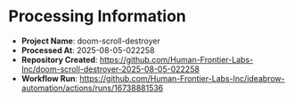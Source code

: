 # Processing Information

- **Project Name**: doom-scroll-destroyer
- **Processed At**: 2025-08-05-022258
- **Repository Created**: https://github.com/Human-Frontier-Labs-Inc/doom-scroll-destroyer-2025-08-05-022258
- **Workflow Run**: https://github.com/Human-Frontier-Labs-Inc/ideabrow-automation/actions/runs/16738881536
